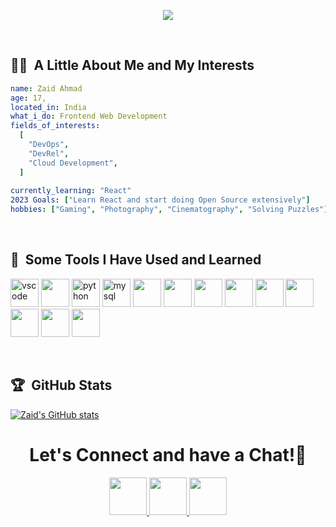 <p align="center">
  <img src="https://capsule-render.vercel.app/api?type=rect&color=gradient&height=100&section=header&text=Hi%20There!&fontSize=70&animation=fadeIn&fontAlignY=55&theme=merko">
</p>

<br>

<h2> 👨‍💻 &nbsp;A Little About Me and My Interests</h2>

```yaml
name: Zaid Ahmad
age: 17,
located_in: India
what_i_do: Frontend Web Development
fields_of_interests:
  [
    "DevOps",
    "DevRel",
    "Cloud Development",
  ]
  
currently_learning: "React"
2023 Goals: ["Learn React and start doing Open Source extensively"]
hobbies: ["Gaming", "Photography", "Cinematography", "Solving Puzzles"]
```
<br>

<h2> 🚀 &nbsp;Some Tools I Have Used and Learned</h2>
<p align="left">
<img src="https://cdn.jsdelivr.net/gh/devicons/devicon/icons/vscode/vscode-original.svg" alt="vscode" width="45" height="45"/>
<img src="https://cdn.jsdelivr.net/gh/devicons/devicon/icons/atom/atom-original.svg" width="45" height="45"/>
<img src="https://cdn.jsdelivr.net/gh/devicons/devicon/icons/python/python-original.svg" alt="python" width="45" height="45"/>
<img src="https://cdn.jsdelivr.net/gh/devicons/devicon/icons/mysql/mysql-original.svg" alt="mysql" width="45" height="45"/>
<img src="https://cdn.jsdelivr.net/gh/devicons/devicon/icons/django/django-plain.svg" width="45" height="45"/>
<img src="https://cdn.jsdelivr.net/gh/devicons/devicon/icons/figma/figma-original.svg" width="45" height="45"/>
<img src="https://cdn.jsdelivr.net/gh/devicons/devicon/icons/html5/html5-original.svg" width="45" height="45"/>
<img src="https://cdn.jsdelivr.net/gh/devicons/devicon/icons/css3/css3-original.svg" width="45" height="45"/>
<img src="https://cdn.jsdelivr.net/gh/devicons/devicon/icons/javascript/javascript-original.svg" width="45" height="45"/>
<img src="https://cdn.jsdelivr.net/gh/devicons/devicon/icons/tailwindcss/tailwindcss-plain.svg" width="45" height="45"/>
<img src="https://cdn.jsdelivr.net/gh/devicons/devicon/icons/nodejs/nodejs-original-wordmark.svg" width="45" height="45"/>
<!-- REACT, MONGO DB, EXPRESS, ANGULAR, 
<img src="https://cdn.jsdelivr.net/gh/devicons/devicon/icons/html5/html5-original.svg" width="45" height="45"/>
<img src="https://cdn.jsdelivr.net/gh/devicons/devicon/icons/html5/html5-original.svg" width="45" height="45"/>
<img src="https://cdn.jsdelivr.net/gh/devicons/devicon/icons/html5/html5-original.svg" width="45" height="45"/>
<img src="https://cdn.jsdelivr.net/gh/devicons/devicon/icons/html5/html5-original.svg" width="45" height="45"/>
-->
<img src="https://cdn.jsdelivr.net/gh/devicons/devicon/icons/git/git-original.svg" width="45" height="45"/>
<img src="https://cdn.jsdelivr.net/gh/devicons/devicon/icons/linux/linux-original.svg" width="45" height="45"/>
</p>

<br>

<h2> 🏆 &nbsp;GitHub Stats</h2>

[![Zaid's GitHub stats](https://github-readme-stats.vercel.app/api?username=zaidahmad25&theme=graywhite)](https://github.com/zaidahmad25/github-readme-stats)

<h1 align="center">
  Let's Connect and have a Chat!💬
</h1>

<p align="center">
  <a href="https://twitter.com/zaidahmad25">
  <img src="https://cdn2.iconfinder.com/data/icons/social-aquiocons/512/Aquicon-Twitter.png" width=60>
  </a>

  <a href="https://twitter.com/zaidahmad25">
  <img src="https://cdn2.iconfinder.com/data/icons/social-aquiocons/512/Aquicon-Linkedin.png" width=60>
</a>

<a href="https://linkfree.eddiehub.io/zaidahmad25">
  <img src="https://cdn3.iconfinder.com/data/icons/audio-visual-acquicons/512/Levels.png" width=60>
</a>
</p>

